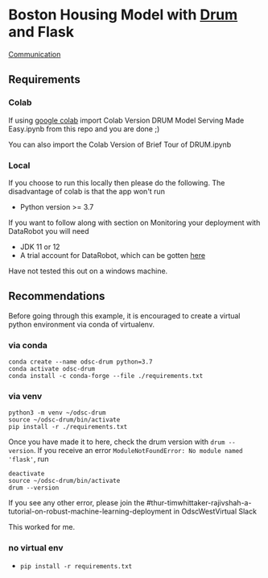# Boston Housing Model with [Drum]((https://github.com/datarobot/datarobot-user-models)) and Flask

[Communication](https://github.com/datarobot/datarobot-user-models#communication)

## Requirements

### Colab

If using [google colab](https://colab.research.google.com/) import Colab Version DRUM Model Serving Made Easy.ipynb from this repo and you are done ;)

You can also import the Colab Version of Brief Tour of DRUM.ipynb

### Local

If you choose to run this locally then please do the following.  The disadvantage of colab is that the app won't run

* Python version >= 3.7

If you want to follow along with section on Monitoring your deployment with DataRobot you will need
* JDK 11 or 12
* A trial account for DataRobot, which can be gotten [here](https://www.datarobot.com/trial/)

Have not tested this out on a windows machine.  

## Recommendations

Before going through this example, it is encouraged to create a virtual python environment via conda of virtualenv.  

### via conda

```
conda create --name odsc-drum python=3.7
conda activate odsc-drum
conda install -c conda-forge --file ./requirements.txt
```

### via venv

```
python3 -m venv ~/odsc-drum
source ~/odsc-drum/bin/activate
pip install -r ./requirements.txt
```

Once you have made it to here, check the drum version with 
`drum --version`.  If you receive an error `ModuleNotFoundError: No module named 'flask'`, run

```
deactivate
source ~/odsc-drum/bin/activate
drum --version
```

If you see any other error, please join the #thur-timwhittaker-rajivshah-a-tutorial-on-robust-machine-learning-deployment in OdscWestVirtual Slack 

This worked for me.  

### no virtual env

* `pip install -r requirements.txt`
